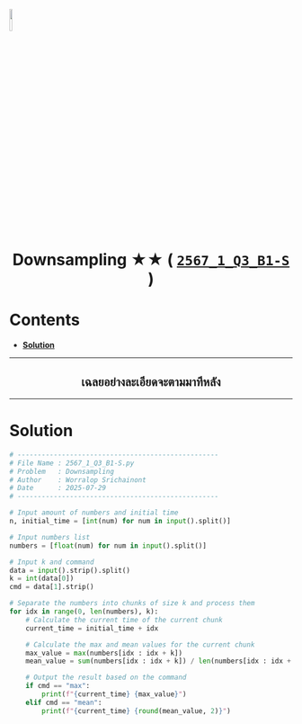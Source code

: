 <p align="left">
  <a href="../../README.md">
    <img src="../../../../Z99-OTHERS/00-common/00-back.png" style="width:10%">
  </a>
</p>

<div align="center">
  <h1>
    Downsampling ★★ (
      <a href="https://drive.google.com/file/d/1cXqiNjkYF3NR1C04DxC9gApQuYIOjy5I/view?usp=sharing">
        <code>2567_1_Q3_B1-S</code>
      </a>
    )
  </h1>
</div>

# Contents

-   [**Solution**](#solution)

---

<div align="center">
  <h2>เฉลยอย่างละเอียดจะตามมาทีหลัง</h2>
</div>

---

# Solution

```python
# --------------------------------------------------
# File Name : 2567_1_Q3_B1-S.py
# Problem   : Downsampling
# Author    : Worralop Srichainont
# Date      : 2025-07-29
# --------------------------------------------------

# Input amount of numbers and initial time
n, initial_time = [int(num) for num in input().split()]

# Input numbers list
numbers = [float(num) for num in input().split()]

# Input k and command
data = input().strip().split()
k = int(data[0])
cmd = data[1].strip()

# Separate the numbers into chunks of size k and process them
for idx in range(0, len(numbers), k):
    # Calculate the current time of the current chunk
    current_time = initial_time + idx

    # Calculate the max and mean values for the current chunk
    max_value = max(numbers[idx : idx + k])
    mean_value = sum(numbers[idx : idx + k]) / len(numbers[idx : idx + k])

    # Output the result based on the command
    if cmd == "max":
        print(f"{current_time} {max_value}")
    elif cmd == "mean":
        print(f"{current_time} {round(mean_value, 2)}")
```
